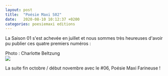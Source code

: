 ```yaml
---
layout: post
title:  "Poésie Maxi S02"
date:   2020-08-10 10:12:37 +0200
categories: poesiemaxi editions
---
```



La Saison 01 s'est achevée en juillet et nous sommes très heureuses d'avoir pu publier ces quatre premiers numéros :
<figcaption>Photo : Charlotte Beltzung</figcaption>
<img class="photopost" src="{{site.baseurl}}/imgs/poesiemaxis01.gif" onmouseover="this.src='{{site.baseurl}}/imgs/poesiemaxis01.jpg'" onmouseout="this.src='{{site.baseurl}}/imgs/poesiemaxis01.gif'" />



La suite fin octobre / début novembre avec le #06, Poésie Maxi Farineuse !
